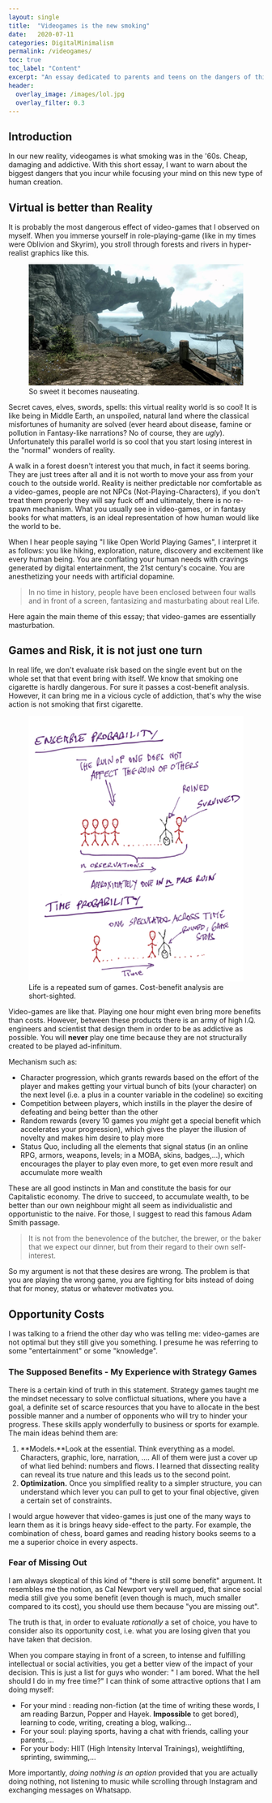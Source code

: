 ```yaml
---
layout: single
title:  "Videogames is the new smoking"
date:   2020-07-11
categories: DigitalMinimalism
permalink: /videogames/
toc: true
toc_label: "Content"
excerpt: "An essay dedicated to parents and teens on the dangers of this modern drug"
header:
  overlay_image: /images/lol.jpg
  overlay_filter: 0.3
---
```

## Introduction ##

In our new reality, videogames is what smoking was in the '60s. Cheap, damaging and addictive. With this short essay, I want to warn about the biggest dangers that you incur while focusing your mind on this new type of human creation.

## Virtual is better than Reality ##

It is probably the most dangerous effect of video-games that I observed on myself. When you immerse yourself in role-playing-game (like in my times were Oblivion and Skyrim), you stroll through forests and rivers in hyper-realist graphics like this.

<figure>
    <a href="/images/skyrim.jpg"><img src="/images/skyrim.jpg"></a>
    <figcaption>So sweet it becomes nauseating.</figcaption>
</figure>

Secret caves, elves, swords, spells: this virtual reality world is so cool! It is like being in Middle Earth, an unspoiled, natural land where the classical misfortunes of humanity are solved (ever heard about disease, famine or pollution in Fantasy-like narrations? No of course, they are *ugly*). Unfortunately this parallel world is so cool that you start losing interest in the "normal" wonders of reality.

A walk in a forest doesn't interest you that much, in fact it seems boring. They are just trees after all and it is not worth to move your ass from your couch to the outside world. Reality is neither predictable nor comfortable as a video-games, people are not NPCs (Not-Playing-Characters), if you don't treat them properly they will say fuck off and ultimately, there is no re-spawn mechanism. What you usually see in video-games, or in fantasy books for what matters, is an ideal representation of how human would like the world to be.

When I hear people saying "I like Open World Playing Games", I interpret it as follows: you like hiking, exploration, nature, discovery and excitement like every human being. You are conflating your human needs with cravings generated by digital entertainment, the 21st century's cocaine. You are anesthetizing your needs with artificial dopamine.

> In no time in history, people have been enclosed between four walls and in front of a screen, fantasizing and masturbating about real Life.

Here again the main theme of this essay; that video-games are essentially masturbation.


## Games and Risk, it is not just one turn ##

In real life, we don't evaluate risk based on the single event but on the whole set that that event bring with itself. We know that smoking one cigarette is hardly dangerous. For sure it passes a cost-benefit analysis. However, it can bring me in a vicious cycle of addiction, that's why the wise action is not smoking that first cigarette.

<figure>
    <a href="/images/ergodic.png"><img src="/images/ergodic.png" ></a>
    <figcaption>Life is a repeated sum of games. Cost-benefit analysis are short-sighted.</figcaption>
</figure>


Video-games are like that. Playing one hour might even bring more benefits than costs. However, between these products there is an army of high I.Q. engineers and scientist that design them in order to be as addictive as possible. You will **never** play one time because they are not structurally created to be played ad-infinitum.

Mechanism such as:

- Character progression, which grants rewards based on the effort of the player and makes getting your virtual bunch of bits (your character) on the next level (i.e. a plus in a counter variable in the codeline) so exciting
- Competition between players, which instills in the player the desire of defeating and being better than the other
- Random rewards (every 10 games you *might* get a special benefit which accelerates your progression), which gives the player the illusion of novelty and makes him desire to play more
- Status Quo, including all the elements that signal status (in an online RPG, armors, weapons, levels; in a MOBA, skins, badges,...), which encourages the player to play even more, to get even more result and accumulate more wealth

These are all good instincts in Man and constitute the basis for our Capitalistic economy. The drive to succeed, to accumulate wealth, to be better than our own neighbour might all seem as individualistic and opportunistic to the naive. For those, I suggest to read this famous Adam Smith passage.

> It is not from the benevolence of the butcher, the brewer, or the baker that we expect our dinner, but from their regard to their own self-interest.

So my argument is not that these desires are wrong. The problem is that you are playing the wrong game, you are fighting for bits instead of doing that for money, status or whatever motivates you.



## Opportunity Costs ##

I was talking to a friend the other day who was telling me: video-games are not optimal but they still give you something. I presume he was referring to some "entertainment" or some "knowledge".

### The Supposed Benefits - My Experience with Strategy Games ###

There is a certain kind of truth in this statement. Strategy games taught me the mindset necessary to solve conflictual  situations, where you have a goal, a definite set of scarce resources that you have to allocate in the best possible manner and a number of opponents who will try to hinder your progress. These skills apply wonderfully to business or sports for example. The main ideas behind them are:

1. **Models.**Look at the essential. Think everything as a model. Characters, graphic, lore, narration, .... All of them were just a cover up of what lied behind: numbers and flows. I learned that dissecting reality can reveal its true nature and this leads us to the second point.
2. **Optimization.** Once you simplified reality to a simpler structure, you can understand which lever you can pull to get to your final objective, given a certain set of constraints.

I would argue however that video-games is just one of the many ways to learn them as it is brings heavy side-effect to the party. For example, the combination of chess, board games and reading history books seems to a me a superior choice in every aspects.

### Fear of Missing Out ###

I am always skeptical of this kind of "there is still some benefit" argument. It resembles me the notion, as Cal Newport very well argued, that since social media still give you some benefit (even though is much, much smaller compared to its cost), you should use them because "you are missing out". 

The truth is that, in order to evaluate *rationally* a set of choice, you have to consider also its opportunity cost, i.e. what you are losing given that you have taken that decision.

When you compare staying in front of a screen, to intense and fulfilling intellectual or social activities, you get a better view of the impact of your decision. This is just a list for guys who wonder: " I am bored. What the hell should I do in my free time?" I can think of some attractive options that I am doing myself:

- For your mind : reading non-fiction (at the time of writing these words, I am reading Barzun, Popper and Hayek. **Impossible** to get bored), learning to code, writing, creating a blog, walking...
- For your soul: playing sports, having a chat with friends, calling your parents,...
- For your body: HIIT (High Intensity Interval Trainings), weightlifting, sprinting, swimming,...

More importantly, *doing nothing is an option* provided that you are actually doing nothing, not listening to music while scrolling through Instagram and exchanging messages on Whatsapp. 